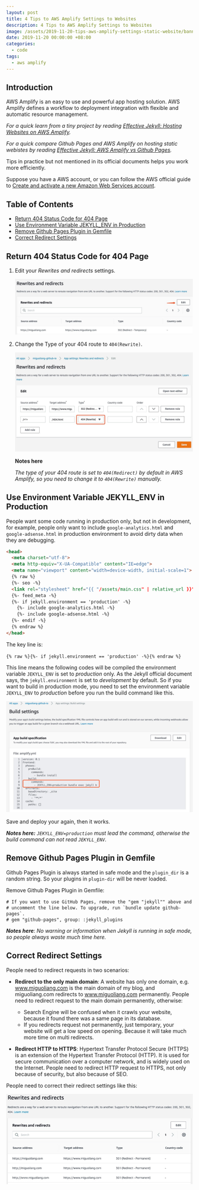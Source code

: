 ```yaml
---
layout: post
title: 4 Tips to AWS Amplify Settings to Websites
description: 4 Tips to AWS Amplify Settings to Websites
image: /assets/2019-11-20-tips-aws-amplify-settings-static-website/banner.jpg
date: 2019-11-20 00:00:00 +08:00
categories:
  - code
tags:
  - aws amplify
---
```


## Introduction

AWS Amplify is an easy to use and powerful app hosting solution. AWS Amplify defines a workflow to deployment integration with flexible and automatic resource management.

*For a quick learn from a tiny project by reading [Effective Jekyll: Hosting Websites on AWS Amplify](/effective-jekyll-hosting-websites-on-aws-amplify).*

*For a quick compare Github Pages and AWS Amplify on hosting static webistes by reading [Effective Jekyll: AWS Amplify vs Github Pages](/effective-jekyll-aws-amplify-vs-github-pages).*

Tips in practice but not mentioned in its official documents helps you work more efficiently.

Suppose you have a AWS account, or you can follow the AWS official guide to [Create and activate a new Amazon Web Services account](https://aws.amazon.com/premiumsupport/knowledge-center/create-and-activate-aws-account/?nc1=h_ls).

## Table of Contents

* [Return 404 Status Code for 404 Page](#return-404-status-code-for-404-page)
* [Use Environment Variable JEKYLL_ENV in Production](#use-environment-variables-jekyll_env-in-production)
* [Remove Github Pages Plugin in Gemfile](#remove-github-pages-plugin-in-Gemfile)
* [Correct Redirect Settings](#correct-redirect-settings)

## Return 404 Status Code for 404 Page

1. Edit your *Rewrites and redirects* settings.

    ![Edit Rewrites and redirects](/assets/2019-11-20-tips-aws-amplify-settings-static-website/tips-1-1.jpg)

2. Change the Type of your 404 route to `404(Rewrite)`.

    ![Change to 404(Rewrite)](/assets/2019-11-20-tips-aws-amplify-settings-static-website/tips-1-2.jpg)

    **Notes here**

    *The type of your 404 route is set to `404(Redirect)` by default in AWS Amplify, so you need to change it to `404(Rewrite)` manually.*

## Use Environment Variable JEKYLL_ENV in Production

People want some code running in production only, but not in development, for example, people only want to include `google-analytics.html` and `google-adsense.html` in production environment to avoid dirty data when they are debugging.

```html
<head>
  <meta charset="utf-8">
  <meta http-equiv="X-UA-Compatible" content="IE=edge">
  <meta name="viewport" content="width=device-width, initial-scale=1">
  {% raw %}
  {%- seo -%}
  <link rel="stylesheet" href="{{ "/assets/main.css" | relative_url }}">
  {%- feed_meta -%}
  {%- if jekyll.environment == 'production' -%}
    {%- include google-analytics.html -%}
    {%- include google-adsense.html -%}
  {%- endif -%}
  {% endraw %}
</head>
```

The key line is:

`{% raw %}{%- if jekyll.environment == 'production' -%}{% endraw %}`

This line means the following codes will be compiled the environment variable `JEKYLL_ENV` is set to *production* only. As the Jekyll official document says, the `jekyll.environment` is set to *development* by default. So if you want to build in production mode, you need to set the environment variable `JEKYLL_ENV` to *production* before you run the build command like this.

![Set environment variables for your build](/assets/2019-11-20-tips-aws-amplify-settings-static-website/tips-2.jpg)

Save and deploy your again, then it works.

***Notes here:*** *`JEKYLL_ENV=production` must lead the command, otherwise the build command can not read `JEKYLL_ENV`*.

## Remove Github Pages Plugin in Gemfile

Github Pages Plugin is always started in safe mode and the `plugin_dir` is a random string. So your plugins in `plugin-dir` will be never loaded.

Remove Github Pages Plugin in Gemfile:

```gemfile
# If you want to use GitHub Pages, remove the "gem "jekyll"" above and
# uncomment the line below. To upgrade, run `bundle update github-pages`.
# gem "github-pages", group: :jekyll_plugins
```

***Notes here***: *No warning or information when Jekyll is running in safe mode, so people always waste much time here.*

## Correct Redirect Settings

People need to redirect requests in two scenarios:

* **Redirect to the only main domain**: A website has only one domain, e.g. www.miguoliang.com is the main domain of my blog, and miguoliang.com redirects to www.miguoliang.com permanently. People need to redirect request to the main domain permanently, otherwise:
  
  * Search Engine will be confused when it crawls your website, because it found there was a same page in its database.
  * If you redirects request not permanently, just temporary, your website will get a low speed on opening. Because it will take much more time on multi redirects.

* **Redirect HTTP to HTTPS**: Hypertext Transfer Protocol Secure (HTTPS) is an extension of the Hypertext Transfer Protocol (HTTP). It is used for secure communication over a computer network, and is widely used on the Internet. People need to redirect HTTP request to HTTPS, not only because of security, but also because of SEO.

People need to correct their redirect settings like this:

![Correct Redirect Settings](/assets/2019-11-20-tips-aws-amplify-settings-static-website/tips-4.jpg)
